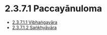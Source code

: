 # 2.3.7.1 Paccayānuloma

* [2.3.7.1.1 Vibhaṅgavāra](2.3.7.1/2.3.7.1.1.md)
* [2.3.7.1.2 Saṅkhyāvāra](2.3.7.1/2.3.7.1.2.md)
